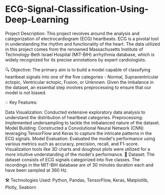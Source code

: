 # ECG-Signal-Classification-Using-Deep-Learning
 Project Description:
This project revolves around the analysis and categorization of electrocardiogram (ECG) heartbeats. ECG is a pivotal tool in understanding the rhythm and functionality of the heart. The data utilized in this project comes from the renowned Massachusetts Institute of Technology-Beth Israel Hospital (MIT-BIH) arrhythmia database, which is widely recognized for its precise annotations by expert cardiologists.

🔍 Objective:
The primary aim is to build a model capable of classifying heartbeat signals into one of the five categories - Normal, Supraventricular ectopic, Ventricular ectopic, Fusion, or Unknown. Given the imbalance in the dataset, an essential step involves preprocessing to ensure that our model is not biased.

💡 Key Features:

Data Visualization: Conducted extensive exploratory data analysis to understand the distribution of heartbeat categories.
Preprocessing: Implemented undersampling to tackle the imbalanced nature of the dataset.
Model Building: Constructed a Convolutional Neural Network (CNN) leveraging TensorFlow and Keras to capture the intricate patterns in the ECG signals.
Model Evaluation: Evaluated the model's performance using various metrics such as accuracy, precision, recall, and F1-score. Visualization tools like 3D charts and doughnut plots were utilized for a more intuitive understanding of the model's performance.
🔗 Dataset:
The dataset consists of ECG signals categorized into five classes. The recordings in the MIT-BIH database are of 30 minutes duration each and have been sampled at 360 Hz.

🛠 Technologies Used:
Python, Pandas, TensorFlow, Keras, Matplotlib, Plotly, Seaborn

